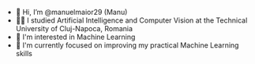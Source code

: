 - 👋 Hi, I’m @manuelmaior29 (Manu)
- 👨‍🎓 I studied Artificial Intelligence and Computer Vision at the Technical University of Cluj-Napoca, Romania 
- 👀 I'm interested in Machine Learning
- 🌱 I'm currently focused on improving my practical Machine Learning skills

<!---
manuelmaior29/manuelmaior29 is a ✨ special ✨ repository because its `README.md` (this file) appears on your GitHub profile.
You can click the Preview link to take a look at your changes.
--->
